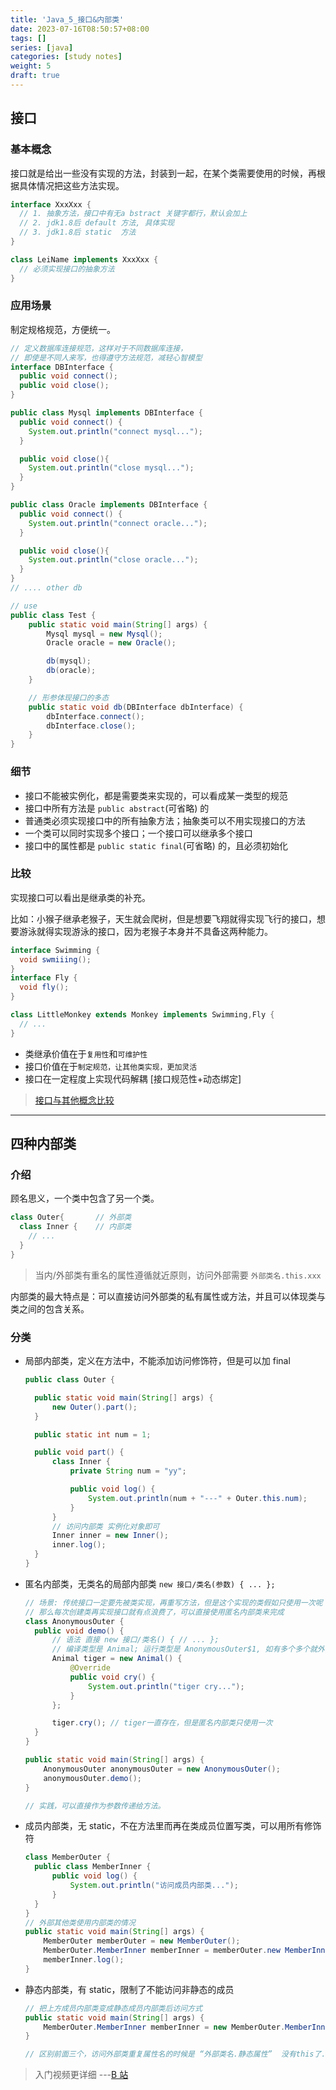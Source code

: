 ```yaml
---
title: 'Java_5_接口&内部类'
date: 2023-07-16T08:50:57+08:00
tags: []
series: [java]
categories: [study notes]
weight: 5
draft: true
---
```


## 接口

### 基本概念

接口就是给出一些没有实现的方法，封装到一起，在某个类需要使用的时候，再根据具体情况把这些方法实现。

```java
interface XxxXxx {
  // 1. 抽象方法，接口中有无a bstract 关键字都行，默认会加上
  // 2. jdk1.8后 default 方法, 具体实现
  // 3. jdk1.8后 static  方法
}

class LeiName implements XxxXxx {
  // 必须实现接口的抽象方法
}
```

### 应用场景

制定规格规范，方便统一。

```java
// 定义数据库连接规范，这样对于不同数据库连接，
// 即使是不同人来写，也得遵守方法规范，减轻心智模型
interface DBInterface {
  public void connect();
  public void close();
}

public class Mysql implements DBInterface {
  public void connect() {
    System.out.println("connect mysql...");
  }

  public void close(){
    System.out.println("close mysql...");
  }
}

public class Oracle implements DBInterface {
  public void connect() {
    System.out.println("connect oracle...");
  }

  public void close(){
    System.out.println("close oracle...");
  }
}
// .... other db

// use
public class Test {
    public static void main(String[] args) {
        Mysql mysql = new Mysql();
        Oracle oracle = new Oracle();

        db(mysql);
        db(oracle);
    }

    // 形参体现接口的多态
    public static void db(DBInterface dbInterface) {
        dbInterface.connect();
        dbInterface.close();
    }
}
```

### 细节

- 接口不能被实例化，都是需要类来实现的，可以看成某一类型的规范
- 接口中所有方法是 `public abstract`(可省略) 的
- 普通类必须实现接口中的所有抽象方法；抽象类可以不用实现接口的方法
- 一个类可以同时实现多个接口；一个接口可以继承多个接口
- 接口中的属性都是 `public static final`(可省略) 的，且必须初始化

### 比较

实现接口可以看出是继承类的补充。

比如：小猴子继承老猴子，天生就会爬树，但是想要飞翔就得实现飞行的接口，想要游泳就得实现游泳的接口，因为老猴子本身并不具备这两种能力。

```java
interface Swimming {
  void swmiiing();
}
interface Fly {
  void fly();
}

class LittleMonkey extends Monkey implements Swimming,Fly {
  // ...
}
```

- 类继承价值在于`复用性`和`可维护性`
- 接口价值在于`制定规范，让其他类实现，更加灵活`
- 接口在一定程度上实现代码解耦 [接口规范性+动态绑定]

> [接口与其他概念比较](https://www.runoob.com/java/java-interfaces.html)

---

## 四种内部类

### 介绍

顾名思义，一个类中包含了另一个类。

```java
class Outer{       // 外部类
  class Inner {    // 内部类
    // ...
  }
}
```

> 当内/外部类有重名的属性遵循就近原则，访问外部需要 `外部类名.this.xxx`

内部类的最大特点是：可以直接访问外部类的私有属性或方法，并且可以体现类与类之间的包含关系。

### 分类

- 局部内部类，定义在方法中，不能添加访问修饰符，但是可以加 final

  ```java
  public class Outer {

    public static void main(String[] args) {
        new Outer().part();
    }

    public static int num = 1;

    public void part() {
        class Inner {
            private String num = "yy";

            public void log() {
                System.out.println(num + "---" + Outer.this.num);
            }
        }
        // 访问内部类 实例化对象即可
        Inner inner = new Inner();
        inner.log();
    }
  }
  ```

- 匿名内部类，无类名的局部内部类
  `new 接口/类名(参数) { ... };`

  ```java
  // 场景: 传统接口一定要先被类实现，再重写方法，但是这个实现的类假如只使用一次呢？
  // 那么每次创建类再实现接口就有点浪费了，可以直接使用匿名内部类来完成
  class AnonymousOuter {
    public void demo() {
        // 语法 直接 new 接口/类名() { // ... };
        // 编译类型是 Animal; 运行类型是 AnonymousOuter$1, 如有多个多个就外部类$1..n
        Animal tiger = new Animal() {
            @Override
            public void cry() {
                System.out.println("tiger cry...");
            }
        };

        tiger.cry(); // tiger一直存在，但是匿名内部类只使用一次
    }
  }

  public static void main(String[] args) {
      AnonymousOuter anonymousOuter = new AnonymousOuter();
      anonymousOuter.demo();
  }

  // 实践，可以直接作为参数传递给方法。
  ```

- 成员内部类，无 static，不在方法里而再在类成员位置写类，可以用所有修饰符

  ```java
  class MemberOuter {
    public class MemberInner {
        public void log() {
            System.out.println("访问成员内部类...");
        }
    }
  }
  // 外部其他类使用内部类的情况
  public static void main(String[] args) {
      MemberOuter memberOuter = new MemberOuter();
      MemberOuter.MemberInner memberInner = memberOuter.new MemberInner();
      memberInner.log();
  }
  ```

- 静态内部类，有 static，限制了不能访问非静态的成员

  ```java
  // 把上方成员内部类变成静态成员内部类后访问方式
  public static void main(String[] args) {
      MemberOuter.MemberInner memberInner = new MemberOuter.MemberInner();
  }

  // 区别前面三个，访问外部类重复属性名的时候是 “外部类名.静态属性”  没有this了..
  ```

> 入门视频更详细 ---[B 站](https://www.bilibili.com/video/BV1fh411y7R8/?p=414&spm_id_from=pageDriver&vd_source=fbca740e2a57caf4d6e7c18d1010346e)
